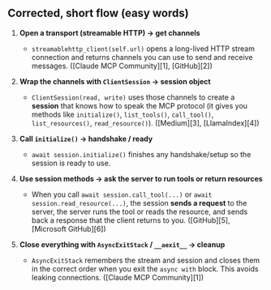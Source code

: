 
## Corrected, short flow (easy words)

1. **Open a transport (streamable HTTP) → get channels**

   * `streamablehttp_client(self.url)` opens a long-lived HTTP stream connection and returns channels you can use to send and receive messages. ([Claude MCP Community][1], [GitHub][2])

2. **Wrap the channels with `ClientSession` → session object**

   * `ClientSession(read, write)` uses those channels to create a **session** that knows how to speak the MCP protocol (it gives you methods like `initialize()`, `list_tools()`, `call_tool()`, `list_resources()`, `read_resource()`). ([Medium][3], [LlamaIndex][4])

3. **Call `initialize()` → handshake / ready**

   * `await session.initialize()` finishes any handshake/setup so the session is ready to use.

4. **Use session methods → ask the server to run tools or return resources**

   * When you call `await session.call_tool(...)` or `await session.read_resource(...)`, the session **sends a request** to the server, the server runs the tool or reads the resource, and sends back a response that the client returns to you. ([GitHub][5], [Microsoft GitHub][6])

5. **Close everything with `AsyncExitStack` / `__aexit__` → cleanup**

   * `AsyncExitStack` remembers the stream and session and closes them in the correct order when you exit the `async with` block. This avoids leaking connections. ([Claude MCP Community][1])

